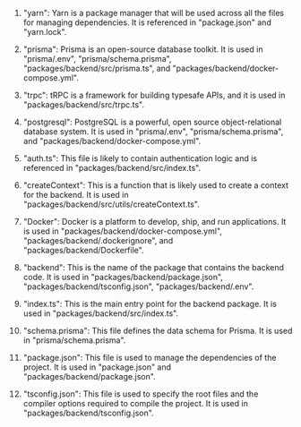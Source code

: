 1. "yarn": Yarn is a package manager that will be used across all the files for managing dependencies. It is referenced in "package.json" and "yarn.lock".

2. "prisma": Prisma is an open-source database toolkit. It is used in "prisma/.env", "prisma/schema.prisma", "packages/backend/src/prisma.ts", and "packages/backend/docker-compose.yml".

3. "trpc": tRPC is a framework for building typesafe APIs, and it is used in "packages/backend/src/trpc.ts".

4. "postgresql": PostgreSQL is a powerful, open source object-relational database system. It is used in "prisma/.env", "prisma/schema.prisma", and "packages/backend/docker-compose.yml".

5. "auth.ts": This file is likely to contain authentication logic and is referenced in "packages/backend/src/index.ts".

6. "createContext": This is a function that is likely used to create a context for the backend. It is used in "packages/backend/src/utils/createContext.ts".

7. "Docker": Docker is a platform to develop, ship, and run applications. It is used in "packages/backend/docker-compose.yml", "packages/backend/.dockerignore", and "packages/backend/Dockerfile".

8. "backend": This is the name of the package that contains the backend code. It is used in "packages/backend/package.json", "packages/backend/tsconfig.json", "packages/backend/.env".

9. "index.ts": This is the main entry point for the backend package. It is used in "packages/backend/src/index.ts".

10. "schema.prisma": This file defines the data schema for Prisma. It is used in "prisma/schema.prisma".

11. "package.json": This file is used to manage the dependencies of the project. It is used in "package.json" and "packages/backend/package.json".

12. "tsconfig.json": This file is used to specify the root files and the compiler options required to compile the project. It is used in "packages/backend/tsconfig.json".
